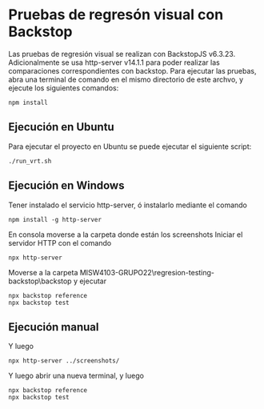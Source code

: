 # Pruebas de regresón visual con Backstop

Las pruebas de regresión visual se realizan con BackstopJS v6.3.23. Adicionalmente se usa http-server v14.1.1 para poder realizar las comparaciones correspondientes con backstop. Para ejecutar las pruebas, abra una terminal de comando en el mismo directorio de este archvo, y ejecute los siguientes comandos: 

```
npm install
```

## Ejecución en Ubuntu
Para ejecutar el proyecto en Ubuntu se puede ejecutar el siguiente script: 


```
./run_vrt.sh 
```
## Ejecución en Windows
Tener instalado el servicio http-server, ó instalarlo mediante el comando 
```
npm install -g http-server
```

En consola moverse a la carpeta donde están los screenshots
Iniciar el servidor HTTP con el comando

```
npx http-server
```

Moverse a la carpeta MISW4103-GRUPO22\regresion-testing-backstop\backstop
y ejecutar 
```
npx backstop reference
npx backstop test
```
## Ejecución manual

Y luego 
```
npx http-server ../screenshots/
```

Y luego abrir una nueva terminal, y luego
```
npx backstop reference
npx backstop test
```

